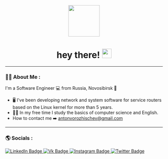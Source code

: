 
<div id="header" align="center">
  <img src="https://media.giphy.com/media/zhYSVCirREeIZtONCI/giphy.gif" width="100"/>
<h1>
  hey there!
  <img src="https://media.giphy.com/media/hvRJCLFzcasrR4ia7z/giphy.gif" width="30px" "/>
</h1>
</div>

---
### :man_technologist: About Me :
I'm a Software Engineer :computer: from Russia, Novosibirsk :round_pushpin:
- :desktop_computer:  I've been developing network and system software for service routers based on the Linux kernel for more than 5 years.
- :man_student: In my free time I study the basics of computer science and English.
- How to contact me :arrow_right: antonvorozhischev@gmail.com
---

### :earth_americas:  Socials :
<div id="socials">
  <a href="https://www.linkedin.com/in/antonvrzv">
    <img src="https://img.shields.io/badge/LinkedIn-blue?style=for-the-badge&logo=linkedin&logoColor=white" alt="LinkedIn Badge"/>
  </a>
  <a href="https://vk.com/the_sky_isnot_limit">
    <img src="https://img.shields.io/badge/VK-gray?style=for-the-badge&logo=vk&logoColor=white" alt="Vk Badge"/>
  </a>
  <a href="your-twitter-URL">
    <img src="https://img.shields.io/badge/Instagram-purple?style=for-the-badge&logo=instagram&logoColor=red" alt="Instagram Badge"/>
  </a>
  <a href="https://t.me/antonvrzv">
    <img src="https://img.shields.io/badge/Telegram-blue?style=for-the-badge&logo=telegram&logoColor=white" alt="Twitter Badge"/>
  </a>
</div>


